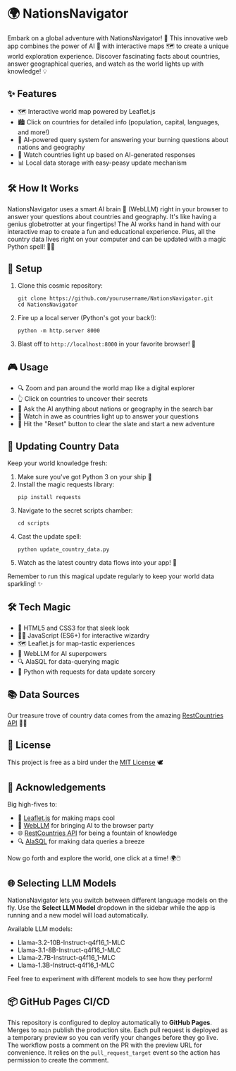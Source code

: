# 🌍 NationsNavigator

Embark on a global adventure with NationsNavigator! 🚀 This innovative web app combines the power of AI 🧠 with interactive maps 🗺️ to create a unique world exploration experience. Discover fascinating facts about countries, answer geographical queries, and watch as the world lights up with knowledge! 💡

## ✨ Features

- 🗺️ Interactive world map powered by Leaflet.js
- 🏙️ Click on countries for detailed info (population, capital, languages, and more!)
- 🤖 AI-powered query system for answering your burning questions about nations and geography
- 🌟 Watch countries light up based on AI-generated responses
- 📊 Local data storage with easy-peasy update mechanism

## 🛠️ How It Works

NationsNavigator uses a smart AI brain 🧠 (WebLLM) right in your browser to answer your questions about countries and geography. It's like having a genius globetrotter at your fingertips! The AI works hand in hand with our interactive map to create a fun and educational experience. Plus, all the country data lives right on your computer and can be updated with a magic Python spell! 🐍✨

## 🚀 Setup

1. Clone this cosmic repository:

   ```
   git clone https://github.com/yourusername/NationsNavigator.git
   cd NationsNavigator
   ```

2. Fire up a local server (Python's got your back!):

   ```
   python -m http.server 8000
   ```

3. Blast off to `http://localhost:8000` in your favorite browser! 🚀

## 🎮 Usage

- 🔍 Zoom and pan around the world map like a digital explorer
- 👆 Click on countries to uncover their secrets
- 💬 Ask the AI anything about nations or geography in the search bar
- 🌟 Watch in awe as countries light up to answer your questions
- 🔄 Hit the "Reset" button to clear the slate and start a new adventure

## 🔄 Updating Country Data

Keep your world knowledge fresh:

1. Make sure you've got Python 3 on your ship 🚀
2. Install the magic requests library:
   ```
   pip install requests
   ```
3. Navigate to the secret scripts chamber:
   ```
   cd scripts
   ```
4. Cast the update spell:
   ```
   python update_country_data.py
   ```
5. Watch as the latest country data flows into your app! 🌊

Remember to run this magical update regularly to keep your world data sparkling! ✨

## 🛠️ Tech Magic

- 🎨 HTML5 and CSS3 for that sleek look
- 🧙‍♂️ JavaScript (ES6+) for interactive wizardry
- 🗺️ Leaflet.js for map-tastic experiences
- 🤖 WebLLM for AI superpowers
- 🔍 AlaSQL for data-querying magic
- 🐍 Python with requests for data update sorcery

## 📚 Data Sources

Our treasure trove of country data comes from the amazing [RestCountries API](https://restcountries.com/) 🏴‍☠️

## 📜 License

This project is free as a bird under the [MIT License](https://choosealicense.com/licenses/mit/) 🕊️

## 🙏 Acknowledgements

Big high-fives to:

- 🍃 [Leaflet.js](https://leafletjs.com/) for making maps cool
- 🧠 [WebLLM](https://github.com/mlc-ai/web-llm) for bringing AI to the browser party
- 🌐 [RestCountries API](https://restcountries.com/) for being a fountain of knowledge
- 🔍 [AlaSQL](https://github.com/agershun/alasql) for making data queries a breeze

Now go forth and explore the world, one click at a time! 🌍🖱️

## 🌐 Selecting LLM Models

NationsNavigator lets you switch between different language models on the fly.
Use the **Select LLM Model** dropdown in the sidebar while the app is running
and a new model will load automatically.

Available LLM models:
- Llama-3.2-10B-Instruct-q4f16_1-MLC
- Llama-3.1-8B-Instruct-q4f16_1-MLC
- Llama-2.7B-Instruct-q4f16_1-MLC
- Llama-1.3B-Instruct-q4f16_1-MLC

Feel free to experiment with different models to see how they perform!

## 📦 GitHub Pages CI/CD

This repository is configured to deploy automatically to **GitHub Pages**.
Merges to `main` publish the production site. Each pull request is
deployed as a temporary preview so you can verify your changes before
they go live. The workflow posts a comment on the PR with the preview
URL for convenience. It relies on the `pull_request_target` event so the
action has permission to create the comment.
